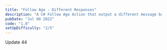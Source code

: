 ```yaml
---
title: "Follow Age - Different Responses"
description: "A C# Follow Age Action that output a different message based on the number of days followed"
pubDate: "Jul 08 2022"
code: "1.0"
setUpDifficulty: "2/5"
---
```

Update 44
